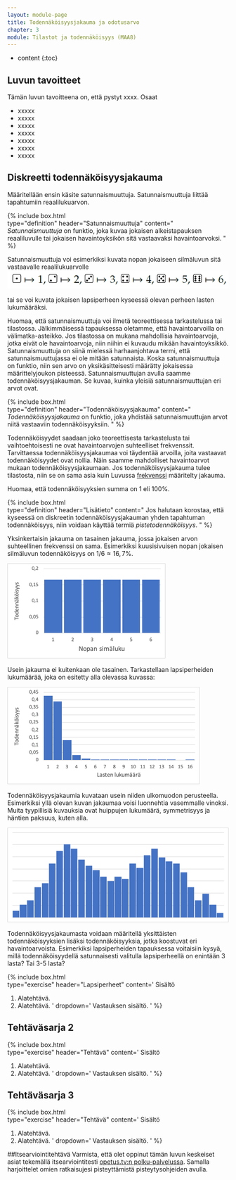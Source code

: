 ```yaml
---
layout: module-page
title: Todennäköisyysjakauma ja odotusarvo
chapter: 3
module: Tilastot ja todennäköisyys (MAA8)
---
```


* content
{:toc}

## Luvun tavoitteet
Tämän luvun tavoitteena on, että pystyt xxxx. Osaat
* xxxxx
* xxxxx
* xxxxx
* xxxxx
* xxxxx
* xxxxx
* xxxxx

## Diskreetti todennäköisyysjakauma
Määritellään ensin käsite satunnaismuuttuja. Satunnaismuuttuja liittää tapahtumiin reaalilukuarvon.
             				
{% include box.html  
type="definition"
header="Satunnaismuuttuja" 
content="
*Satunnaismuuttuja* on funktio, joka kuvaa jokaisen alkeistapauksen reaaliluvulle tai jokaisen havaintoyksikön sitä vastaavaksi havaintoarvoksi.
" %}

Satunnaismuuttuja voi esimerkiksi kuvata nopan jokaiseen silmäluvun sitä vastaavalle reaalilukuarvolle
![Noppia](/images/noppia.png "Noppia")

tai se voi kuvata jokaisen lapsiperheen kyseessä olevan perheen lasten lukumääräksi.

Huomaa, että satunnaismuuttuja voi ilmetä teoreettisessa tarkastelussa tai tilastossa. Jälkimmäisessä tapauksessa oletamme, että havaintoarvoilla on välimatka-asteikko. Jos tilastossa on mukana mahdollisia havaintoarvoja, jotka eivät ole havaintoarvoja, niin niihin ei kuvaudu mikään havaintoyksikkö. Satunnaismuuttuja on  siinä mielessä harhaanjohtava termi, että satunnaismuuttujassa ei ole mitään satunnaista. Koska satunnaismuuttuja on funktio, niin sen arvo on yksikäsitteisesti määrätty jokaisessa määrittelyjoukon pisteessä. Satunnaismuuttujan avulla saamme todennäköisyysjakauman. Se kuvaa, kuinka yleisiä satunnaismuuttujan eri arvot ovat.
                
{% include box.html  
type="definition"
header="Todennäköisyysjakauma" 
content="
*Todennäköisyysjakauma* on funktio, joka yhdistää satunnaismuuttujan arvot niitä vastaaviin todennäköisyyksiin.
" %}

Todennäköisyydet saadaan joko teoreettisesta tarkastelusta tai vaihtoehtoisesti ne ovat  havaintoarvojen suhteelliset frekvenssit. Tarvittaessa todennäköisyysjakaumaa voi täydentää arvoilla, joita vastaavat todennäköisyydet ovat nollia. Näin saamme mahdolliset havaintoarvot mukaan todennäköisyysjakaumaan. Jos todennäköisyysjakauma tulee tilastosta, niin se on sama asia kuin  Luvussa [frekvenssi](/maa8/luku1) määritelty jakauma. 
					
Huomaa, että todennäköisyyksien summa on 1 eli $100 \%$. 

{% include box.html  
type="definition"
header="Lisätieto" 
content="
Jos halutaan korostaa, että kyseessä on diskreetin todennäköisyysjakauman yhden tapahtuman todennäköisyys, niin voidaan käyttää termiä *pistetodennäköisyys*.
" %}
	
Yksinkertaisin jakauma on tasainen jakauma, jossa jokaisen arvon suhteellinen frekvenssi on sama. Esimerkiksi kuusisivuisen nopan jokaisen silmäluvun todennäköisyys on $1/6 \approx 16{,}7 \%$.

![Nopanheiton todennäköisyysjakauma](/images/nopan_jakauma.png "Nopanheiton todennäköisyysjakauma")
					
Usein jakauma ei kuitenkaan ole tasainen. Tarkastellaan lapsiperheiden lukumäärää, joka on esitetty alla olevassa kuvassa:

![Lapsiperheiden lasten lukumäärän todennäköisyysjakauma](/images/lapsiperheet_jakauma.png "Lapsiperheiden lasten lukumäärän todennäköisyysjakauma")
					
Todennäköisyysjakaumia kuvataan usein niiden ulkomuodon perusteella. Esimerkiksi yllä olevan kuvan jakaumaa voisi luonnehtia vasemmalle vinoksi. Muita tyypillisiä kuvauksia ovat huippujen lukumäärä, symmetrisyys ja häntien paksuus, kuten alla.

![Vasemmalla kaksihuippunen todennäköisyysjakauma ja oikealla todennäköisyysjakauma, joka muistuttaa normaalijakaumaa](/images/kaksihuippuinen_jakauma.png "Vasemmalla kaksihuippunen todennäköisyysjakauma ja oikealla todennäköisyysjakauma, joka muistuttaa normaalijakaumaa")

Todennäköisyysjakaumasta voidaan määritellä yksittäisten todennäköisyyksien lisäksi todennäköisyyksia, jotka koostuvat eri havaintoarvoista. Esimerkiksi lapsiperheiden tapauksessa voitaisiin kysyä, millä todennäköisyydellä satunnaisesti valitulla lapsiperheellä on enintään 3 lasta? Tai 3-5 lasta?
       
{% include box.html  
type="exercise"
header="Lapsiperheet" 
content='
Sisältö
1. Alatehtävä.
1. Alatehtävä.
'
dropdown='
Vastauksen sisältö.
' %}					
					
## Tehtäväsarja 2

{% include box.html  
type="exercise"
header="Tehtävä" 
content='
Sisältö
1. Alatehtävä.
1. Alatehtävä.
'
dropdown='
Vastauksen sisältö.
' %}

## Tehtäväsarja 3

{% include box.html  
type="exercise"
header="Tehtävä" 
content='
Sisältö
1. Alatehtävä.
1. Alatehtävä.
'
dropdown='
Vastauksen sisältö.
' %}

##Itsearviointitehtävä
Varmista, että olet oppinut tämän luvun keskeiset asiat tekemällä itsearviointitesti [opetus.tv:n polku-palvelussa](https://polku.opetus.tv/). Samalla harjoittelet omien ratkaisujesi pisteyttämistä pisteytysohjeiden avulla.